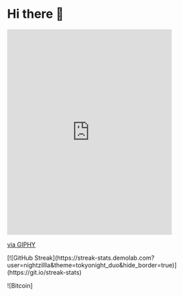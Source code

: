 # Hi there :wave:
<iframe src="https://giphy.com/embed/ramBbsu5kGc8AJHd1h" width="384" height="480" frameBorder="0" class="giphy-embed" allowFullScreen></iframe><p><a href="https://giphy.com/gifs/anime-pixel-fighting-ramBbsu5kGc8AJHd1h">via GIPHY</a></p>
[![GitHub Streak](https://streak-stats.demolab.com?user=nightzillla&theme=tokyonight_duo&hide_border=true)](https://git.io/streak-stats)

<!-- [![Typing SVG](https://readme-typing-svg.demolab.com/?lines=Hello+my+name+is+Danny;Second+line+of+text)](https://git.io/typing-svg) -->
<!-- https://img.shields.io/badge/CSS3-1572B6?style=for-the-badge&logo=css3&logoColor=white
https://img.shields.io/badge/LinkedIn-0077B5?style=for-the-badge&logo=linkedin&logoColor=white
 -->
![Bitcoin]
